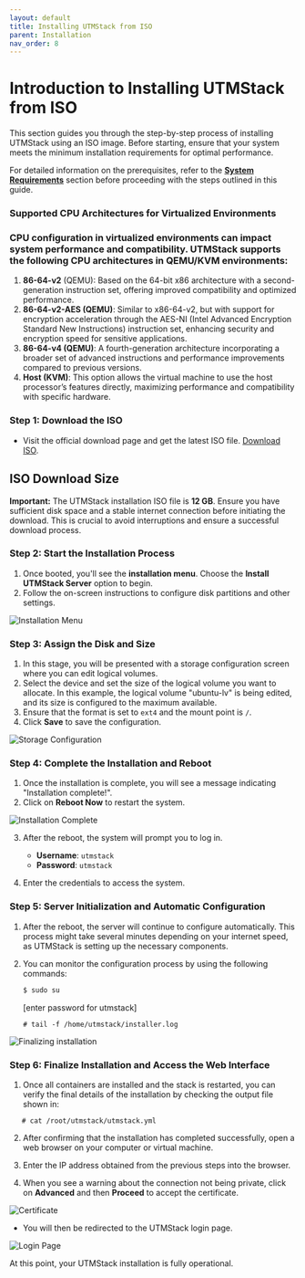 ```yaml
---
layout: default
title: Installing UTMStack from ISO 
parent: Installation
nav_order: 8
---
```


# Introduction to Installing UTMStack from ISO
This section guides you through the step-by-step process of installing UTMStack using an ISO image. Before starting, ensure that your system meets the minimum installation requirements for optimal performance. 

For detailed information on the prerequisites, refer to the **<a href="./SystemRequirements">System Requirements</a>** section before proceeding with the steps outlined in this guide.

### Supported CPU Architectures for Virtualized Environments

### CPU configuration in virtualized environments can impact system performance and compatibility. UTMStack supports the following CPU architectures in QEMU/KVM environments:

1.	**86-64-v2** (QEMU): Based on the 64-bit x86 architecture with a second-generation instruction set, offering improved compatibility and optimized performance.
2. **86-64-v2-AES (QEMU)**: Similar to x86-64-v2, but with support for encryption acceleration through the AES-NI (Intel Advanced Encryption Standard New Instructions) instruction set, enhancing security and encryption speed for sensitive applications.
3. **86-64-v4 (QEMU)**: A fourth-generation architecture incorporating a broader set of advanced instructions and performance improvements compared to previous versions.
4. **Host (KVM)**: This option allows the virtual machine to use the host processor’s features directly, maximizing performance and compatibility with specific hardware.

### Step 1: Download the ISO
- Visit the official download page and get the latest ISO file. [Download ISO](https://utmstack.com/install/).

## ISO Download Size
**Important:** The UTMStack installation ISO file is **12 GB**. Ensure you have sufficient disk space and a stable internet connection before initiating the download. This is crucial to avoid interruptions and ensure a successful download process.

### Step 2: Start the Installation Process

1. Once booted, you'll see the **installation menu**. Choose the **Install UTMStack Server** option to begin.
2. Follow the on-screen instructions to configure disk partitions and other settings.

![Installation Menu](../Images/InstallIso/step1.png)

### Step 3: Assign the Disk and Size

1. In this stage, you will be presented with a storage configuration screen where you can edit logical volumes.
2. Select the device and set the size of the logical volume you want to allocate. In this example, the logical volume "ubuntu-lv" is being edited, and its size is configured to the maximum available.
3. Ensure that the format is set to `ext4` and the mount point is `/`.
4. Click **Save** to save the configuration.

![Storage Configuration](../Images/InstallIso/step2.png)

### Step 4: Complete the Installation and Reboot

1. Once the installation is complete, you will see a message indicating "Installation complete!".
2. Click on **Reboot Now** to restart the system.

![Installation Complete](../Images/InstallIso/step3.png)

3. After the reboot, the system will prompt you to log in.
   - **Username**: `utmstack`
   - **Password**: `utmstack`

4. Enter the credentials to access the system.

### Step 5: Server Initialization and Automatic Configuration

1. After the reboot, the server will continue to configure automatically. This process might take several minutes depending on your internet speed, as UTMStack is setting up the necessary components.

2. You can monitor the configuration process by using the following commands:
   ```bash
   $ sudo su
   ```
   [enter password for utmstack]
   ```
   # tail -f /home/utmstack/installer.log
   ```
![Finalizing installation](../Images/InstallIso/step5.png)

### Step 6: Finalize Installation and Access the Web Interface

1. Once all containers are installed and the stack is restarted, you can verify the final details of the installation by checking the output file shown in: 

```
   # cat /root/utmstack/utmstack.yml
```

2. After confirming that the installation has completed successfully, open a web browser on your computer or virtual machine.

3. Enter the IP address obtained from the previous steps into the browser. 

4. When you see a warning about the connection not being private, click on **Advanced** and then **Proceed** to accept the certificate.

![Certificate](../Images/InstallIso/step8.png)

- You will then be redirected to the UTMStack login page.

![Login Page](../Images/InstallIso/step10.png)

At this point, your UTMStack installation is fully operational.

